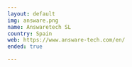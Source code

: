 ```yaml
---
layout: default
img: answare.png
name: Answaretech SL
country: Spain
web: https://www.answare-tech.com/en/
ended: true

---
```

